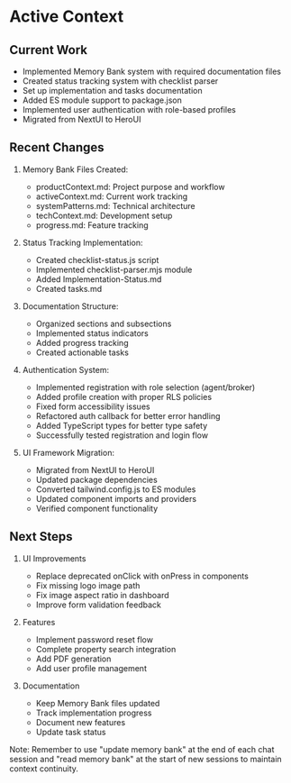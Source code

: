 # Active Context

## Current Work
- Implemented Memory Bank system with required documentation files
- Created status tracking system with checklist parser
- Set up implementation and tasks documentation
- Added ES module support to package.json
- Implemented user authentication with role-based profiles
- Migrated from NextUI to HeroUI

## Recent Changes
1. Memory Bank Files Created:
   - productContext.md: Project purpose and workflow
   - activeContext.md: Current work tracking
   - systemPatterns.md: Technical architecture
   - techContext.md: Development setup
   - progress.md: Feature tracking

2. Status Tracking Implementation:
   - Created checklist-status.js script
   - Implemented checklist-parser.mjs module
   - Added Implementation-Status.md
   - Created tasks.md

3. Documentation Structure:
   - Organized sections and subsections
   - Implemented status indicators
   - Added progress tracking
   - Created actionable tasks

4. Authentication System:
   - Implemented registration with role selection (agent/broker)
   - Added profile creation with proper RLS policies
   - Fixed form accessibility issues
   - Refactored auth callback for better error handling
   - Added TypeScript types for better type safety
   - Successfully tested registration and login flow

5. UI Framework Migration:
    - Migrated from NextUI to HeroUI
    - Updated package dependencies
    - Converted tailwind.config.js to ES modules
    - Updated component imports and providers
    - Verified component functionality

## Next Steps
1. UI Improvements
   - Replace deprecated onClick with onPress in components
   - Fix missing logo image path
   - Fix image aspect ratio in dashboard
   - Improve form validation feedback

2. Features
   - Implement password reset flow
   - Complete property search integration
   - Add PDF generation
   - Add user profile management

3. Documentation
   - Keep Memory Bank files updated
   - Track implementation progress
   - Document new features
   - Update task status

Note: Remember to use "update memory bank" at the end of each chat session and "read memory bank" at the start of new sessions to maintain context continuity.